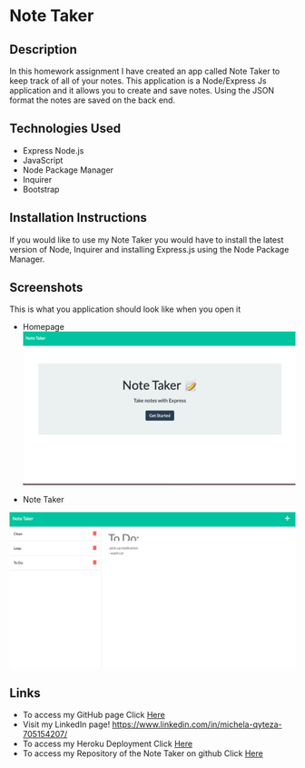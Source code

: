 # Note Taker 

## Description 

In this homework assignment I have created an app called Note Taker to keep track of all of your notes. This application is a Node/Express Js application and it allows you to create and save notes. Using the JSON format the notes are saved on the back end. 

## Technologies Used

- Express Node.js 
- JavaScript 
- Node Package Manager 
- Inquirer
- Bootstrap 

## Installation Instructions 
If you would like to use my Note Taker you would have to install the latest version of Node, Inquirer and installing Express.js using the Node Package Manager. 

## Screenshots 
This is what you application should look like when you open it 
- Homepage 
![homepage](https://github.com/michelaqyteza/NoteTaker/blob/main/img/homescreensc.png?raw=true)

- Note Taker 

![notetaker](https://github.com/michelaqyteza/NoteTaker/blob/main/img/notetakersc.png?raw=true)

## Links 
- To access my GitHub page Click [Here](https://github.com/michelaqyteza)
- Visit my LinkedIn page! https://www.linkedin.com/in/michela-qyteza-705154207/
- To access my Heroku Deployment Click [Here](https://dry-depths-26131.herokuapp.com/)
- To access my Repository of the Note Taker on github Click [Here](https://github.com/michelaqyteza/NoteTaker)
